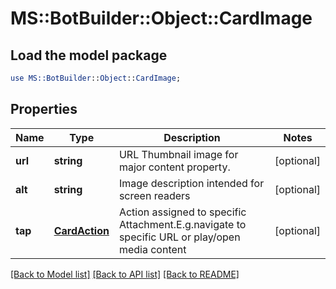 # MS::BotBuilder::Object::CardImage

## Load the model package
```perl
use MS::BotBuilder::Object::CardImage;
```

## Properties
Name | Type | Description | Notes
------------ | ------------- | ------------- | -------------
**url** | **string** | URL Thumbnail image for major content property. | [optional] 
**alt** | **string** | Image description intended for screen readers | [optional] 
**tap** | [**CardAction**](CardAction.md) | Action assigned to specific Attachment.E.g.navigate to specific URL or play/open media content | [optional] 

[[Back to Model list]](../README.md#documentation-for-models) [[Back to API list]](../README.md#documentation-for-api-endpoints) [[Back to README]](../README.md)


